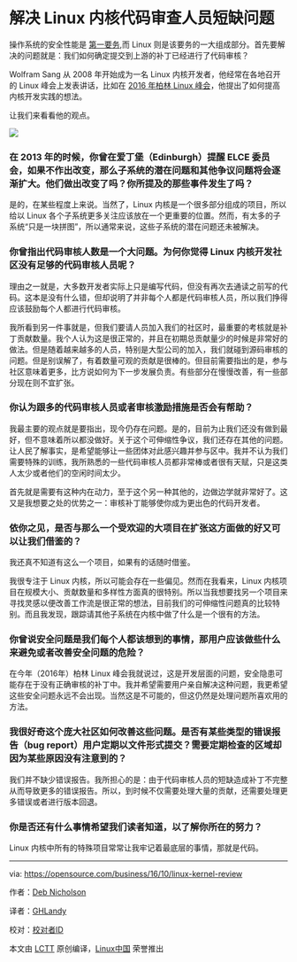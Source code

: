 解决 Linux 内核代码审查人员短缺问题
====

操作系统的安全性能是 [第一要务](http://www.infoworld.com/article/3124432/linux/is-the-linux-kernel-a-security-problem.html),而 Linux 则是该要务的一大组成部分。首先要解决的问题就是：我们如何确定提交到上游的补丁已经进行了代码审核？

Wolfram Sang 从 2008 年开始成为一名 Linux 内核开发者，他经常在各地召开的 Linux 峰会上发表讲话，比如在 [2016 年柏林 Linux 峰会](https://linuxconcontainerconeurope2016.sched.org/event/7oA4/kernel-development-i-still-think-we-have-a-scaling-problem-wolfram-sang-consultant)，他提出了如何提高内核开发实践的想法。

让我们来看看他的观点。

![](https://opensource.com/sites/default/files/images/life/Interview%20banner%20Q%26A.png)

### 在 2013 年的时候，你曾在爱丁堡（Edinburgh）提醒 ELCE 委员会，如果不作出改变，那么子系统的潜在问题和其他争议问题将会逐渐扩大。他们做出改变了吗？你所提及的那些事件发生了吗？

是的，在某些程度上来说。当然了，Linux 内核是一个很多部分组成的项目，所以给以 Linux 各个子系统更多关注应该放在一个更重要的位置。然而，有太多的子系统“只是一块拼图”，所以通常来说，这些子系统的潜在问题还未被解决。

### 你曾指出代码审核人数是一个大问题。为何你觉得 Linux 内核开发社区没有足够的代码审核人员呢？

理由之一就是，大多数开发者实际上只是编写代码，但没有再次去通读之前写的代码。这本是没有什么错，但却说明了并非每个人都是代码审核人员，所以我们挣得应该鼓励每个人都进行代码审核。

我所看到另一件事就是，但我们要请人员加入我们的社区时，最重要的考核就是补丁贡献数量。我个人认为这是很正常的，并且在初期总贡献量少的时候是非常好的做法。但是随着越来越多的人员，特别是大型公司的加入，我们就碰到源码审核的问题。但是别误解了，有着数量可观的贡献是很棒的。但目前需要指出的是，参与社区意味着更多，比方说如何为下一步发展负责。有些部分在慢慢改善，有一些部分现在则不宜扩张。

### 你认为跟多的代码审核人员或者审核激励措施是否会有帮助？

我最主要的观点就是要指出，现今仍存在问题。是的，目前为止我们还没有做到最好，但不意味着所以都没做好。关于这个可伸缩性争议，我们还存在其他的问题。让人民了解事实，是希望能够让一些团体对此感兴趣并参与区中。我并不认为我们需要特殊的训练，我所熟悉的一些代码审核人员都非常棒或者很有天赋，只是这类人太少或者他们的空闲时间太少。

首先就是需要有这种内在动力，至于这个另一种其他的，边做边学就非常好了。这又是我想要之处的优势之一：审核补丁能够使你成为更出色的代码开发者。

### 依你之见，是否与那么一个受欢迎的大项目在扩张这方面做的好又可以让我们借鉴的？

我还真不知道有这么一个项目，如果有的话随时借鉴。

我很专注于 Linux 内核，所以可能会存在一些偏见。然而在我看来，Linux 内核项目在规模大小、贡献数量和多样性方面真的很特别。所以当我想要找另一个项目来寻找灵感以便改善工作流是很正常的想法，目前我们的可伸缩性问题真的比较特别。而且我发现，跟踪请其他子系统在内核中做了什么是一个很有的方法。

### 你曾说安全问题是我们每个人都该想到的事情，那用户应该做些什么来避免或者改善安全问题的危险？

在今年（2016年）柏林 Linux 峰会我就说过，这是开发层面的问题，安全隐患可能存在于没有正确审核的补丁中。我并希望需要用户亲自解决这种问题，我更希望这些安全问题永远不会出现。当然这是不可能的，但这仍然是处理问题所喜欢用的方法。

### 我很好奇这个庞大社区如何改善这些问题。是否有某些类型的错误报告（bug report）用户定期以文件形式提交？需要定期检查的区域却因为某些原因没有注意到的？

我们并不缺少错误报告。我所担心的是：由于代码审核人员的短缺造成补丁不完整从而导致更多的错误报告。所以，到时候不仅需要处理大量的贡献，还需要处理更多错误或者进行版本回退。

### 你是否还有什么事情希望我们读者知道，以了解你所在的努力？

Linux 内核中所有的特殊项目常常让我牢记着最底层的事情，那就是代码。

--------------------------------------------------------------------------------

via: https://opensource.com/business/16/10/linux-kernel-review

作者：[Deb Nicholson][a]

译者：[GHLandy](https://github.com/GHLandy)

校对：[校对者ID](https://github.com/校对者ID)

本文由 [LCTT](https://github.com/LCTT/TranslateProject) 原创编译，[Linux中国](https://linux.cn/) 荣誉推出

[a]: https://opensource.com/users/eximious
